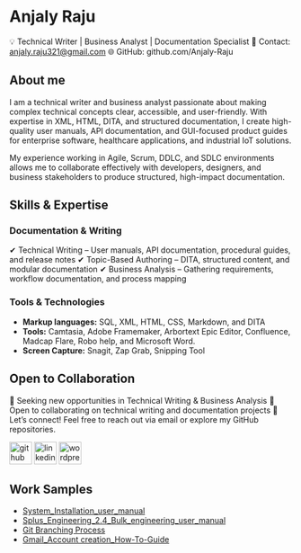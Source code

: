  # Anjaly Raju
 💡 Technical Writer | Business Analyst | Documentation Specialist
📩 Contact: anjaly.raju321@gmail.com
🌐 GitHub: github.com/Anjaly-Raju
## About me
I am a technical writer and business analyst passionate about making complex technical concepts clear, accessible, and user-friendly. With expertise in XML, HTML, DITA, and structured documentation, I create high-quality user manuals, API documentation, and GUI-focused product guides for enterprise software, healthcare applications, and industrial IoT solutions.

My experience working in Agile, Scrum, DDLC, and SDLC environments allows me to collaborate effectively with developers, designers, and business stakeholders to produce structured, high-impact documentation.

## Skills & Expertise
### Documentation & Writing
✔ Technical Writing – User manuals, API documentation, procedural guides, and release notes
✔ Topic-Based Authoring – DITA, structured content, and modular documentation
✔ Business Analysis – Gathering requirements, workflow documentation, and process mapping
### Tools & Technologies
- **Markup languages:** SQL, XML, HTML, CSS, Markdown, and DITA
- **Tools:** Camtasia, Adobe Framemaker, Arbortext Epic Editor, Confluence, Madcap Flare, Robo help, and Microsoft Word.
- **Screen Capture:** Snagit, Zap Grab, Snipping Tool
## Open to Collaboration
🚀 Seeking new opportunities in Technical Writing & Business Analysis
🤝 Open to collaborating on technical writing and documentation projects
📩 Let’s connect! Feel free to reach out via email or explore my GitHub repositories.

[<img src='https://cdn.jsdelivr.net/npm/simple-icons@3.0.1/icons/github.svg' alt='github' height='40'>](https://github.com/Anjaly-Raju) 
[<img src='https://cdn.jsdelivr.net/npm/simple-icons@3.0.1/icons/linkedin.svg' alt='linkedin' height='40'>](https://www.linkedin.com/in/anjaly-raju//)  [<img src='https://cdn.jsdelivr.net/npm/simple-icons@3.0.1/icons/wordpress.svg' alt='wordpress' height='40'>](https://wordpress.com/view/leisuretime518134115.wordpress.com)
## Work Samples
- [System_Installation_user_manual](https://github.com/user-attachments/files/18973930/2VAA008303_J_en_Splus_System_Installation_user_manual_compressed.pdf)
- [Splus_Engineering_2.4_Bulk_engineering_user_manual](https://github.com/user-attachments/files/18974156/8VZZ000133T2400_A_en_Splus_Engineering_2.4_Bulk_engineering_user_manual.pdf)
- [Git Branching Process](https://github.com/Anjaly-Raju/Anjaly-Raju/files/12604909/Git.Branching.Process.pdf)
- [Gmail_Account creation_How-To-Guide](https://github.com/user-attachments/files/18974192/ABZT1000_A_Gmail_Account.creation_How-To-Guide.pdf)
